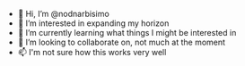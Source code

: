 - 👋 Hi, I’m @nodnarbisimo
- 👀 I’m interested in expanding my horizon
- 🌱 I’m currently learning what things I might be interested in
- 💞️ I’m looking to collaborate on, not much at the moment
- 📫 I'm not sure how this works very well

<!---
nodnarbisimo/nodnarbisimo is a ✨ special ✨ repository because its `README.md` (this file) appears on your GitHub profile.
You can click the Preview link to take a look at your changes.
--->
